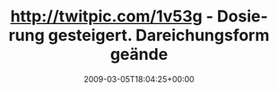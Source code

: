 ---
retweeted: false
source: <a href="http://twitter.com" rel="nofollow">Twitter Web Client</a>
entities:
  hashtags: []
  symbols: []
  user_mentions: []
  urls: []
display_text_range:
- '0'
- '108'
favorite_count: '0'
id_str: '1284404762'
truncated: false
retweet_count: '0'
id: '1284404762'
created_at: Thu Mar 05 18:04:25 +0000 2009
favorited: false
full_text: http://twitpic.com/1v53g - Dosierung gesteigert. Dareichungsform geändert.
  Ess den Kaffee jetzt einfach roh.
lang: de
tags:
- pesos/twitter
date: '2009-03-05T18:04:25+00:00'
src: https://twitter.com/bascht/status/1284404762
original_url: https://twitter.com/bascht/status/1284404762
type: twitter_tweet
text: http://twitpic.com/1v53g - Dosierung gesteigert. Dareichungsform geändert. Ess
  den Kaffee jetzt einfach roh.
title: http://twitpic.com/1v53g - Dosierung gesteigert. Dareichungsform geände

---